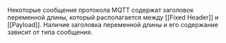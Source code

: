 Некоторые сообщения протокола MQTT содержат заголовок переменной длины, который располагается между [[Fixed Header]] и [[Payload]]. Наличие заголовка переменной длины и его содержание зависит от типа сообщения.